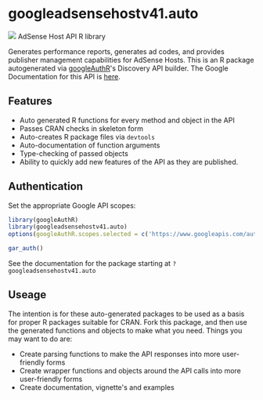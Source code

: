 # googleadsensehostv41.auto
![](https://www.google.com/images/icons/product/adsense-32.png)
AdSense Host API R library

Generates performance reports, generates ad codes, and provides publisher management capabilities for AdSense Hosts.
This is an R package autogenerated via [googleAuthR](http://code.markedmondson.me/googleAuthR)'s Discovery API builder. 
The Google Documentation for this API is [here](https://developers.google.com/adsense/host/).

## Features 
 * Auto generated R functions for every method and object in the API
 * Passes CRAN checks in skeleton form
 * Auto-creates R package files via `devtools`
 * Auto-documentation of function arguments
 * Type-checking of passed objects
 * Ability to quickly add new features of the API as they are published.

## Authentication
Set the appropriate Google API scopes:

```r
library(googleAuthR)
library(googleadsensehostv41.auto)
options(googleAuthR.scopes.selected = c('https://www.googleapis.com/auth/adsensehost'))

gar_auth()
```
 See the documentation for the package starting at `?googleadsensehostv41.auto`
## Useage
The intention is for these auto-generated packages to be used as a basis for proper R packages suitable for CRAN.
Fork this package, and then use the generated functions and objects to make what you need.
Things you may want to do are:
* Create parsing functions to make the API responses into more user-friendly forms
* Create wrapper functions and objects around the API calls into more user-friendly forms
* Create documentation, vignette's and examples

